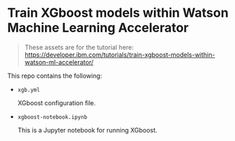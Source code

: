 # Train XGboost models within Watson Machine Learning Accelerator

> These assets are for the tutorial here: https://developer.ibm.com/tutorials/train-xgboost-models-within-watson-ml-accelerator/

This repo contains the following:

* `xgb.yml`

  XGboost configuration file.

* `xgboost-notebook.ipynb`

  This is a Jupyter notebook for running XGboost.
